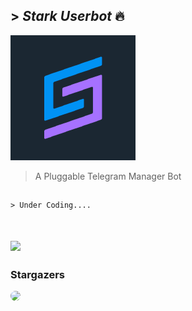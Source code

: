 ## > *Stark Userbot* 🔥 

<img src="https://github.com/Varun-Vikash/Stark-Userbot/blob/main/logo.png">


>A Pluggable Telegram Manager Bot
##

```
> Under Coding....


```

## <img  src= "https://github-readme-stats.vercel.app/api/pin?username=varun-vikash&repo=Stark-userbot&title_color=fff&icon_color=f9f9f9&text_color=9f9f9f&bg_color=151515">


### Stargazers

<img height="95" style="border-radius:50%" src="https://reporoster.com/stars/Varun-Vikash/Varun-Vikash">

##
